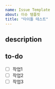 ```yaml
---
name: Issue Template
about: 이슈 템플릿
title: "타이틀 테스트"
---
```


## description
>

## to-do
- [ ] 작업1
- [ ] 작업2
- [ ] 작업3
